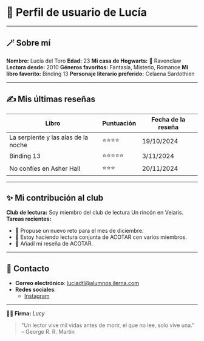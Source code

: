 # 📖 Perfil de usuario de **Lucía**

---

## 🪄 Sobre mí  
**Nombre:** Lucía del Toro 
**Edad:** 23
**Mi casa de Hogwarts:** 🦅 Ravenclaw 
**Lectora desde:** 2010 
**Géneros favoritos:** Fantasía, Misterio, Romance
**Mi libro favorito:** Binding 13
**Personaje literario preferido:** Celaena Sardothien  

---

## ✍️ Mis últimas reseñas  
| **Libro**              | **Puntuación** | **Fecha de la reseña** |
|-------------------------|----------------|------------------------|
| La serpiente y las alas de la noche    | ⭐⭐⭐⭐          | 19/10/2024          |
| Binding 13    | ⭐⭐⭐⭐⭐         | 3/11/2024          |
| No confíes en Asher Hall    | ⭐⭐⭐           | 20/11/2024          |

---

## ✨ Mi contribución al club  
**Club de lectura:** Soy miembro del club de lectura Un rincón en Velaris.  
**Tareas recientes:**  
  - 📝 Propuse un nuevo reto para el mes de diciembre.  
  - 💬 Estoy haciendo lectura conjunta de ACOTAR con varios miembros.  
  - 📑 Añadí mi reseña de ACOTAR.  

---

## 💬 Contacto
- **Correo electrónico**: luciadtl@alumnos.ilerna.com
- **Redes sociales**:
  - [Instagram](https://www.instagram.com/luciadeltooro)

---

**🧙‍♂️ Firma:** *Lucy*

> "Un lector vive mil vidas antes de morir, el que no lee, solo vive una." – George R. R. Martin